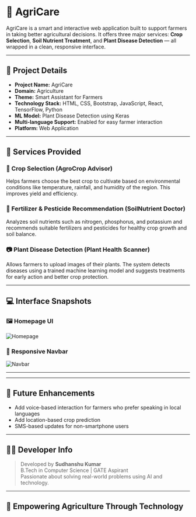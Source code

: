 # 🌿 AgriCare

AgriCare is a smart and interactive web application built to support farmers in taking better agricultural decisions. It offers three major services: **Crop Selection**, **Soil Nutrient Treatment**, and **Plant Disease Detection** — all wrapped in a clean, responsive interface.

---

## 📌 Project Details

- **Project Name:** AgriCare
- **Domain:** Agriculture
- **Theme:** Smart Assistant for Farmers
- **Technology Stack:** HTML, CSS, Bootstrap, JavaScript, React, TensorFlow, Python
- **ML Model:** Plant Disease Detection using Keras
- **Multi-language Support:** Enabled for easy farmer interaction
- **Platform:** Web Application

---

## 💼 Services Provided

### 🌾 Crop Selection (AgroCrop Advisor)
Helps farmers choose the best crop to cultivate based on environmental conditions like temperature, rainfall, and humidity of the region. This improves yield and efficiency.

### 🧪 Fertilizer & Pesticide Recommendation (SoilNutrient Doctor)
Analyzes soil nutrients such as nitrogen, phosphorus, and potassium and recommends suitable fertilizers and pesticides for healthy crop growth and soil balance.

### 📷 Plant Disease Detection (Plant Health Scanner)
Allows farmers to upload images of their plants. The system detects diseases using a trained machine learning model and suggests treatments for early action and better crop protection.

---

## 💻 Interface Snapshots

### 🖼️ Homepage UI

![Homepage](https://drive.google.com/file/d/1PFlihM4mhyOSMxH6M29TZH8n8aF3VmFT/view?usp=drive_link)

### 📱 Responsive Navbar

![Navbar](https://drive.google.com/file/d/1o4wHEZRXIs489VLObZHCvylKXDApWq8Y/view?usp=drive_link)

---


---

## 🧠 Future Enhancements

- Add voice-based interaction for farmers who prefer speaking in local languages
- Add location-based crop prediction
- SMS-based updates for non-smartphone users

---

## 👨‍💻 Developer Info

> Developed by **Sudhanshu Kumar**  
> B.Tech in Computer Science | GATE Aspirant  
> Passionate about solving real-world problems using AI and technology.

---

## 🌱 Empowering Agriculture Through Technology


